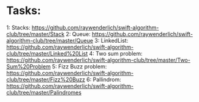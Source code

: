 # Tasks:
 1: Stacks: https://github.com/raywenderlich/swift-algorithm-club/tree/master/Stack
 2: Queue: https://github.com/raywenderlich/swift-algorithm-club/tree/master/Queue
 3: LinkedList: https://github.com/raywenderlich/swift-algorithm-club/tree/master/Linked%20List
 4: Two sum problem: https://github.com/raywenderlich/swift-algorithm-club/tree/master/Two-Sum%20Problem
 5: Fizz Buzz problem: https://github.com/raywenderlich/swift-algorithm-club/tree/master/Fizz%20Buzz
 6: Pallindrom: https://github.com/raywenderlich/swift-algorithm-club/tree/master/Palindromes